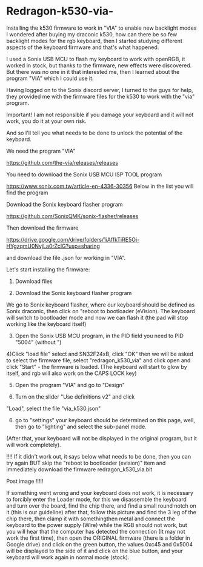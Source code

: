 # Redragon-k530-via-
Installing the k530 firmware to work in "VIA" to enable new backlight modes
I wondered after buying my draconic k530, how can there be so few backlight modes for the rgb keyboard, then I started studying different aspects of the keyboard firmware and that's what happened.

I used a Sonix USB MCU to flash my keyboard to work with openRGB, it worked in stock, but thanks to the firmware, new effects were discovered. But there was no one in it that interested me, then I learned about the program "VIA" which I could use it.

Having logged on to the Sonix discord server, I turned to the guys for help, they provided me with the firmware files for the k530 to work with the "via" program.

Important! I am not responsible if you damage your keyboard and it will not work, you do it at your own risk.

And so I'll tell you what needs to be done to unlock the potential of the keyboard.



We need the program "VIA"

https://github.com/the-via/releases/releases

You need to download the Sonix USB MCU ISP TOOL program

https://www.sonix.com.tw/article-en-4336-30356 Below in the list you will find the program

Download the Sonix keyboard flasher program

https://github.com/SonixQMK/sonix-flasher/releases

Then download the firmware

https://drive.google.com/drive/folders/1iAffkTiRE5Oj-HYgzqmU0NvjLa0rZclG?usp=sharing

and download the file .json for working in "VIA".

Let's start installing the firmware:

1) Download files

2) Download the Sonix keyboard flasher program

We go to Sonix keyboard flasher, where our keyboard should be defined as Sonix draconic, then click on "reboot to bootloader (eVision). The keyboard will switch to bootloader mode and now we can flash it (the pad will stop working like the keyboard itself)

3) Open the Sonix USB MCU program, in the PID field you need to PID "5004" (without ")

4)Click "load file" select and SN32F24xB, click "OK" then we will be asked to select the firmware file, select "redragon_k530_via" and click open and click "Start" - the firmware is loaded. (The keyboard will start to glow by itself, and rgb will also work on the CAPS LOCK key)

5) Open the program "VIA" and go to "Design"

6) Turn on the slider "Use definitions v2" and click

"Load", select the file "via_k530.json"

6) go to "settings" your keyboard should be determined on this page, well, then go to "lighting" and select the sub-panel mode.



(After that, your keyboard will not be displayed in the original program, but it will work completely).



!!!! If it didn't work out, it says below what needs to be done, then you can try again BUT skip the "reboot to bootloader (evision)" item and immediately download the firmware redragon_k530_via.bit

Post image
!!!!!

If something went wrong and your keyboard does not work, it is necessary to forcibly enter the Loader mode, for this we disassemble the keyboard and turn over the board, find the chip there, and find a small round notch on it (this is our guideline) after that, follow this picture and find the 3 leg of the chip there, then clamp it with somethingthen metal and connect the keyboard to the power supply (Wire) while the RGB should not work, but you will hear that the computer has detected the connection (It may not work the first time), then open the ORIGINAL firmware (there is a folder in Google drive) and click on the green button, the values 0xc45 and 0x5004 will be displayed to the side of it and click on the blue button, and your keyboard will work again in normal mode (stock).
